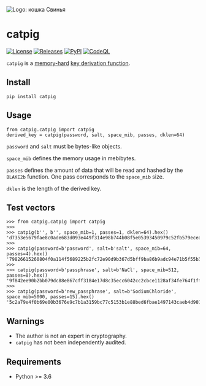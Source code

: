 ![Logo: кошка Свинья](https://i.imgur.com/5AHvXQm.jpeg)

# catpig

[![License](https://img.shields.io/badge/License-CC0-blue)](https://github.com/hakavlad/catpig/blob/main/LICENSE)
[![Releases](https://img.shields.io/github/v/release/hakavlad/catpig)](https://github.com/hakavlad/catpig/releases)
[![PyPI](https://img.shields.io/pypi/v/catpig?color=blue&label=PyPI)](https://pypi.org/project/catpig/)
[![CodeQL](https://github.com/hakavlad/catpig/actions/workflows/codeql.yml/badge.svg)](https://github.com/hakavlad/catpig/actions/workflows/codeql.yml)

`catpig` is a [memory-hard](https://en.wikipedia.org/wiki/Memory-hard_function) [key derivation function](https://en.wikipedia.org/wiki/Key_derivation_function).

## Install

```
pip install catpig
```

## Usage

```
from catpig.catpig import catpig
derived_key = catpig(password, salt, space_mib, passes, dklen=64)
```

`password` and `salt` must be bytes-like objects.

`space_mib` defines the memory usage in mebibytes.

`passes` defines the amount of data that will be read and hashed by the `BLAKE2b` function. One pass corresponds to the `space_mib` size.

`dklen` is the length of the derived key.

## Test vectors

```
>>> from catpig.catpig import catpig
>>>
>>> catpig(b'', b'', space_mib=1, passes=1, dklen=64).hex()
'd7353e5679fae8c0ade683d093e449f314e98b744b08f5e05393450979c52fb579ecead60b27190f9facc3b40422ab87a75cdb706db02e3024d7469954a2b954'
>>>
>>> catpig(password=b'password', salt=b'salt', space_mib=64, passes=4).hex()
'79826615260804f0a114f5689225b2fc72e90d9b367d5bff9ba86b9adc94e71b5f55b31f098247cdc12f6ee32055bedf37454ff7cc47367096293f6b38737fb4'
>>>
>>> catpig(password=b'passphrase', salt=b'NaCl', space_mib=512, passes=8).hex()
'9f842ee90b2bb079dc88e867cff3184e17d8c35ecc6042cc2cbce1128af34fe764f1ffeff542fcb56cee6a4ef12a2393e96be5cd8baeeb109729a82a060e1794'
>>>
>>> catpig(password=b'new_passphrase', salt=b'SodiumChloride', space_mib=5000, passes=15).hex()
'5c2a79e4f0b69e00b3676e9c7b1a3159bc77c5153b1e88bed6fbae1497143caeb4d901a65324f496461eeb4c72b6a6cb9938c7be04aee33abd4dd83fa3306d57'
```

## Warnings

- The author is not an expert in cryptography.
- `catpig` has not been independently audited.

## Requirements

- Python >= 3.6
